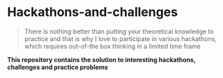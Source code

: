 # Hackathons-and-challenges

> There is nothing better than putting your theoretical knowledge to practice and that is why I love to participate in various hackathons, which requires out-of-the box thinking  in a limited time frame

**This repository contains the solution to interesting hackathons, challenges and practice problems**
